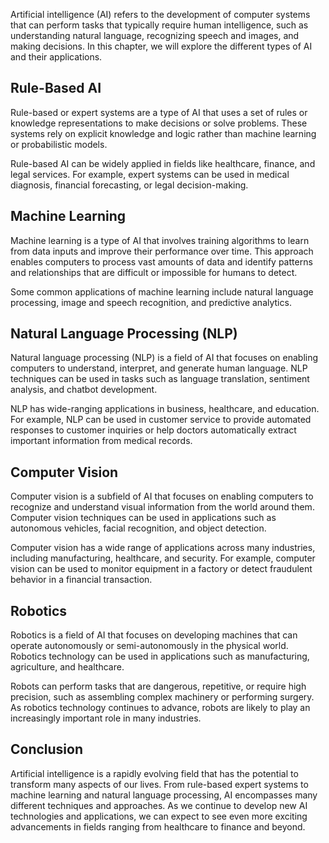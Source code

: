 
Artificial intelligence (AI) refers to the development of computer systems that can perform tasks that typically require human intelligence, such as understanding natural language, recognizing speech and images, and making decisions. In this chapter, we will explore the different types of AI and their applications.

Rule-Based AI
-------------

Rule-based or expert systems are a type of AI that uses a set of rules or knowledge representations to make decisions or solve problems. These systems rely on explicit knowledge and logic rather than machine learning or probabilistic models.

Rule-based AI can be widely applied in fields like healthcare, finance, and legal services. For example, expert systems can be used in medical diagnosis, financial forecasting, or legal decision-making.

Machine Learning
----------------

Machine learning is a type of AI that involves training algorithms to learn from data inputs and improve their performance over time. This approach enables computers to process vast amounts of data and identify patterns and relationships that are difficult or impossible for humans to detect.

Some common applications of machine learning include natural language processing, image and speech recognition, and predictive analytics.

Natural Language Processing (NLP)
---------------------------------

Natural language processing (NLP) is a field of AI that focuses on enabling computers to understand, interpret, and generate human language. NLP techniques can be used in tasks such as language translation, sentiment analysis, and chatbot development.

NLP has wide-ranging applications in business, healthcare, and education. For example, NLP can be used in customer service to provide automated responses to customer inquiries or help doctors automatically extract important information from medical records.

Computer Vision
---------------

Computer vision is a subfield of AI that focuses on enabling computers to recognize and understand visual information from the world around them. Computer vision techniques can be used in applications such as autonomous vehicles, facial recognition, and object detection.

Computer vision has a wide range of applications across many industries, including manufacturing, healthcare, and security. For example, computer vision can be used to monitor equipment in a factory or detect fraudulent behavior in a financial transaction.

Robotics
--------

Robotics is a field of AI that focuses on developing machines that can operate autonomously or semi-autonomously in the physical world. Robotics technology can be used in applications such as manufacturing, agriculture, and healthcare.

Robots can perform tasks that are dangerous, repetitive, or require high precision, such as assembling complex machinery or performing surgery. As robotics technology continues to advance, robots are likely to play an increasingly important role in many industries.

Conclusion
----------

Artificial intelligence is a rapidly evolving field that has the potential to transform many aspects of our lives. From rule-based expert systems to machine learning and natural language processing, AI encompasses many different techniques and approaches. As we continue to develop new AI technologies and applications, we can expect to see even more exciting advancements in fields ranging from healthcare to finance and beyond.
